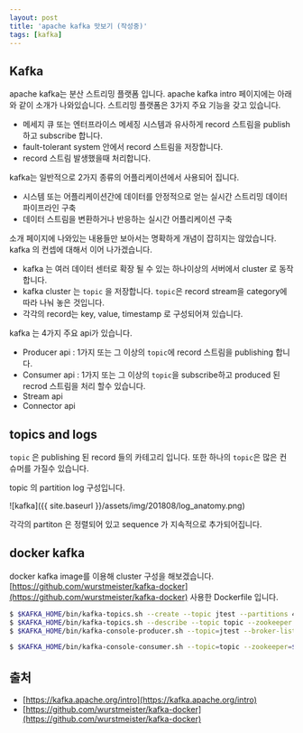 ```yaml
---
layout: post
title: 'apache kafka 맛보기 (작성중)'
tags: [kafka]
---
```


## Kafka 
apache kafka는 분산 스트리밍 플랫폼 입니다. apache kafka intro 페이지에는 아래와 같이 소개가 나와있습니다.
스트리밍 플랫폼은 3가지 주요 기능을 갖고 있습니다. 

* 메세지 큐 또는 엔터프라이스 메세징 시스템과 유사하게 record 스트림을 publish 하고 subscribe 합니다.
* fault-tolerant system 안에서 record 스트림을 저장합니다.
* record 스트림 발생했을때 처리합니다.

kafka는 일반적으로 2가지 종류의 어플리케이션에서 사용되어 집니다.
* 시스템 또는 어플리케이션간에 데이터를 안정적으로 얻는 실시간 스트리밍 데이터 파이프라인 구축
* 데이터 스트림을 변환하거나 반응하는 실시간 어플리케이션 구축

소개 페이지에 나와있는 내용들만 보아서는 명확하게 개념이 잡히지는 않았습니다. kafka 의 컨셉에 대해서 이어 나가겠습니다.
* kafka 는  여러 데이터 센터로 확장 될 수 있는 하나이상의 서버에서 cluster 로 동작합니다.
* kafka cluster 는 `topic` 을 저장합니다. `topic`은 record stream을 category에 따라 나눠 놓은 것입니다.
* 각각의 record는 key, value, timestamp 로 구성되어져 있습니다.

kafka 는 4가지 주요 api가 있습니다.

* Producer api : 1가지 또는 그 이상의 `topic`에 record 스트림을 publishing 합니다.
* Consumer api : 1가지 또는 그 이상의 `topic`을 subscribe하고 produced 된 recrod 스트림을 처리 할수 있습니다.
* Stream api
* Connector api

## topics and logs
`topic` 은 publishing 된 record 들의 카테고리 입니다. 또한 하나의 `topic`은 많은 컨슈머를 가질수 있습니다.

topic 의 partition log 구성입니다.

![kafka]({{ site.baseurl }}/assets/img/201808/log_anatomy.png)

각각의 partiton 은 정렬되어 있고 sequence 가 지속적으로 추가되어집니다.


## docker kafka

docker kafka image를 이용해 cluster 구성을 해보겠습니다.
[https://github.com/wurstmeister/kafka-docker](https://github.com/wurstmeister/kafka-docker) 사용한 Dockerfile 입니다.

```bash
$ $KAFKA_HOME/bin/kafka-topics.sh --create --topic jtest --partitions 4 --zookeeper $ZK --replication-factor 2
$ $KAFKA_HOME/bin/kafka-topics.sh --describe --topic topic --zookeeper $ZK 
$ $KAFKA_HOME/bin/kafka-console-producer.sh --topic=jtest --broker-list=`broker-list.sh`
```

```bash
$ $KAFKA_HOME/bin/kafka-console-consumer.sh --topic=topic --zookeeper=$ZK
```


## 출처
* [https://kafka.apache.org/intro](https://kafka.apache.org/intro)
* [https://github.com/wurstmeister/kafka-docker](https://github.com/wurstmeister/kafka-docker)
